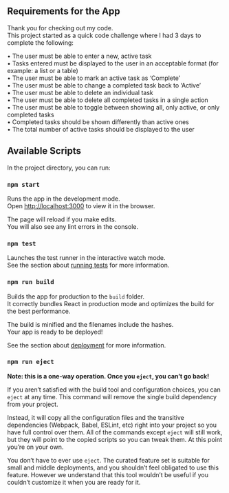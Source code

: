 ## Requirements for the App

Thank you for checking out my code.<br>
This project started as a quick code challenge where I had 3 days to complete the following:

• The user must be able to enter a new, active task<br>
• Tasks entered must be displayed to the user in an acceptable format (for example: a list or a
table)<br>
• The user must be able to mark an active task as ‘Complete’<br>
• The user must be able to change a completed task back to ‘Active’<br>
• The user must be able to delete an individual task<br>
• The user must be able to delete all completed tasks in a single action<br>
• The user must be able to toggle between showing all, only active, or only completed tasks<br>
• Completed tasks should be shown differently than active ones<br>
• The total number of active tasks should be displayed to the user

## Available Scripts

In the project directory, you can run:

### `npm start`

Runs the app in the development mode.<br>
Open [http://localhost:3000](http://localhost:3000) to view it in the browser.

The page will reload if you make edits.<br>
You will also see any lint errors in the console.

### `npm test`

Launches the test runner in the interactive watch mode.<br>
See the section about [running tests](https://facebook.github.io/create-react-app/docs/running-tests) for more information.

### `npm run build`

Builds the app for production to the `build` folder.<br>
It correctly bundles React in production mode and optimizes the build for the best performance.

The build is minified and the filenames include the hashes.<br>
Your app is ready to be deployed!

See the section about [deployment](https://facebook.github.io/create-react-app/docs/deployment) for more information.

### `npm run eject`

**Note: this is a one-way operation. Once you `eject`, you can’t go back!**

If you aren’t satisfied with the build tool and configuration choices, you can `eject` at any time. This command will remove the single build dependency from your project.

Instead, it will copy all the configuration files and the transitive dependencies (Webpack, Babel, ESLint, etc) right into your project so you have full control over them. All of the commands except `eject` will still work, but they will point to the copied scripts so you can tweak them. At this point you’re on your own.

You don’t have to ever use `eject`. The curated feature set is suitable for small and middle deployments, and you shouldn’t feel obligated to use this feature. However we understand that this tool wouldn’t be useful if you couldn’t customize it when you are ready for it.

